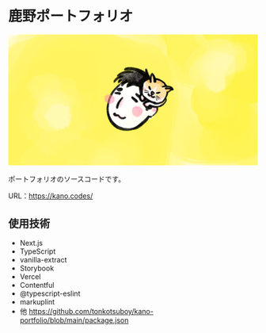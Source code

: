 
# 鹿野ポートフォリオ

![](public/ogimage.png)

ポートフォリオのソースコードです。

URL：https://kano.codes/

## 使用技術

- Next.js
- TypeScript
- vanilla-extract
- Storybook
- Vercel
- Contentful
- @typescript-eslint
- markuplint
- 他 https://github.com/tonkotsuboy/kano-portfolio/blob/main/package.json
 

